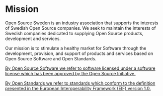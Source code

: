 # Mission
Open Source Sweden is an industry association that supports the interests of Swedish Open Source companies. 
We seek to maintain the interests of Swedish companies dedicated to supplying Open Source products, development and services.

Our mission is to stimulate a healthy market for Software through the development, provision, and support of products and services based on Open Source Software and Open Standards.

[By Open Source Software we refer to software licensed under a software license which has been approved by the Open Source Initiative.](https://opensource.org/docs/definition.php)

[By Open Standards we refer to standards which conform to the definition presented in the European Interoperability Framework (EIF) version 1.0.](https://wayback.archive-it.org/12090/20200210174143/https://ec.europa.eu/idabc/)

